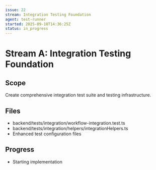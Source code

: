 ```yaml
---
issue: 22
stream: Integration Testing Foundation
agent: test-runner
started: 2025-09-18T14:36:25Z
status: in_progress
---
```


# Stream A: Integration Testing Foundation

## Scope
Create comprehensive integration test suite and testing infrastructure.

## Files
- backend/tests/integration/workflow-integration.test.ts
- backend/tests/integration/helpers/integrationHelpers.ts
- Enhanced test configuration files

## Progress
- Starting implementation